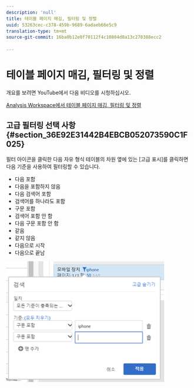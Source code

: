 ```yaml
---
description: 'null'
title: 테이블 페이지 매김, 필터링 및 정렬
uuid: 53263cec-c378-459b-9689-6adaeb66e5c9
translation-type: tm+mt
source-git-commit: 16ba0b12e0f70112f4c10804d0a13c278388ecc2

---
```



# 테이블 페이지 매김, 필터링 및 정렬

개요를 보려면 YouTube에서 다음 비디오를 시청하십시오.

[Analysis Workspace에서 테이블 페이지 매김, 필터링 및 정렬](https://www.youtube.com/watch?v=2zxpRPCGspg)

## 고급 필터링 선택 사항 {#section_36E92E31442B4EBCB052073590C1F025}

필터 아이콘을 클릭한 다음 자유 형식 테이블의 차원 옆에 있는 [고급 표시]를 클릭하면 다음 기준을 사용하여 필터링할 수 있습니다.

* 다음 포함
* 다음을 포함하지 않음
* 다음 검색어 포함
* 검색어를 하나라도 포함
* 구문 포함
* 검색어 포함 안 함
* 다음 구문 포함 안 함
* 같음
* 같지 않음
* 다음으로 시작
* 다음으로 끝남

![](assets/advanced-filter.png)

